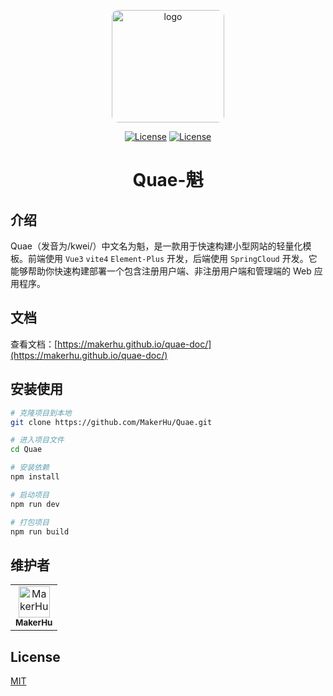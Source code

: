 <p align="center">
  <a href="https://makerhu.github.io/quae-doc/" target="_blank">
    <img width="180" src="https://makerhu.github.io/quae-doc/logo.png" alt="logo" style="border-radius: 10px">
  </a>
  <p align="center">
    <a href="https://github.com/MakerHu/Quae"><img src="https://img.shields.io/github/stars/MakerHu/Quae?logo=GitHub" alt="License"></a>
    <a href="https://github.com/MakerHu/Quae/blob/main/LICENSE"><img src="https://img.shields.io/github/license/MakerHu/Quae" alt="License"></a>
  </p>
  <h1 align="center">Quae-魁</h1>
</p>

## 介绍

Quae（发音为/kwei/）中文名为魁，是一款用于快速构建小型网站的轻量化模板。前端使用 `Vue3` `vite4` `Element-Plus` 开发，后端使用 `SpringCloud` 开发。它能够帮助你快速构建部署一个包含注册用户端、非注册用户端和管理端的 Web 应用程序。

## 文档

查看文档：[https://makerhu.github.io/quae-doc/](https://makerhu.github.io/quae-doc/)

## 安装使用

```sh
# 克隆项目到本地
git clone https://github.com/MakerHu/Quae.git

# 进入项目文件
cd Quae

# 安装依赖
npm install

# 启动项目
npm run dev

# 打包项目
npm run build
```

## 维护者

<table>
  <td align="center"><a href="https://github.com/MakerHu"><img src="https://avatars.githubusercontent.com/u/58479245?s=50" width="50px;" alt="MakerHu"/><br /><sub><b>MakerHu</b></sub></a></td>
</table>

## License

[MIT](https://github.com/MakerHu/Quae/blob/main/LICENSE)
